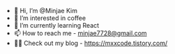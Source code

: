 - 👋 Hi, I’m @Minjae Kim
- 👀 I’m interested in coffee
- 🌱 I’m currently learning React
- 📫 How to reach me - minjae7728@gmail.com
- 👨‍💻 Check out my blog - https://mxxcode.tistory.com/
